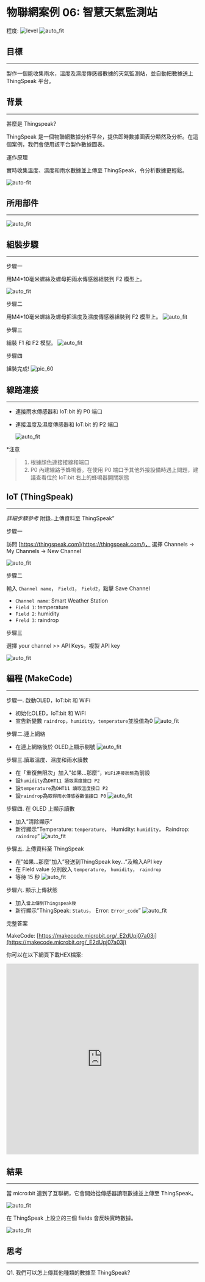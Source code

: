 # 物聯網案例 06: 智慧天氣監測站

程度: ![level](images/level2.png)
![auto_fit](images/Case6/case-06.png)<P>

## 目標
<HR>

製作一個能收集雨水，溫度及濕度傳感器數據的天氣監測站，並自動把數據送上ThingSpeak 平台。<BR><P>

## 背景
<HR>

<span id="subtitle">甚麼是 Thingspeak?</span><BR><P>
ThingSpeak 是一個物聯網數據分析平台，提供即時數據圖表分顯然及分析。在這個案例，我們會使用該平台製作數據圖表。<BR><P>

<span id="subtitle">運作原理</span><BR><P>
實時收集溫度、濕度和雨水數據並上傳至 ThingSpeak，令分析數據更輕鬆。<BR><P>
![auto-fit](images/Case6/Concept-diagram-Case6.png)<P>

## 所用部件
<HR>

![auto_fit](images/Case6/Case6_parts.png)<P>

## 組裝步驟
<HR>

<span id="subtitle"> 步驟一</span><BR><P>
用M4\*10毫米螺絲及螺母把雨水傳感器組裝到 F2 模型上。<BR><P>
![auto_fit](images/Case6/Case6_ass1.png)<P>
<span id="subtitle"> 步驟二</span><BR><P>
用M4\*10毫米螺絲及螺母把溫度及濕度傳感器組裝到 F2 模型上。
![auto_fit](images/Case6/Case6_ass2.png)<P>
<span id="subtitle">步驟三</span><BR><P>
組裝 F1 和 F2 模型。
![auto_fit](images/Case6/Case6_ass3.png)<P>
<span id="subtitle">步驟四</span><BR><P>
組裝完成!
![pic_60](images/Case6/Case6_ass4.png)<P>

## 線路連接
<HR>

* 連接雨水傳感器和 IoT:bit 的 P0 端口<BR><P>
* 連接溫度及濕度傳感器和 IoT:bit 的 P2 端口<BR><P>
![auto_fit](images/Case6/Case6_hardware.png)<P>

*注意

>1. 根據顏色連接接線和端口<BR>
>2. P0 內建線路予蜂鳴器。在使用 P0 端口予其他外接設備時遇上問題，建議查看位於 IoT:bit 右上的蜂鳴器開關狀態


## IoT (ThingSpeak)
<HR>

<span id="remarks">*詳細步驟參考* 附錄..上傳資料至 ThingSpeak”</span><BR><P>

<span id="subtitle">步驟一</span><BR><P>
訪問 [https://thingspeak.com](https://thingspeak.com/)， 選擇 Channels -> My Channels -> New Channel<BR><P>
![auto_fit](images/Case6/Case6_iot1.png)<P>
  
<span id="subtitle">步驟二</span><BR><P>
輸入 `Channel name`， `Field1`， `Field2`，點擊 Save Channel<BR><P>
* `Channel name`: Smart Weather Station
* `Field 1`: temperature
* `Field 2`: humidity
* `Freld 3`: raindrop


<span id="subtitle">步驟三</span><BR><P>
選擇 your channel >> API Keys，複製 API key<BR><P>
![auto_fit](images/Case6/Case6_iot2.png)<P>


## 編程 (MakeCode)
<HR>

<span id="subtitle">步驟一. 啟動OLED，IoT:bit 和 WiFi</span><BR><P>
* 初始化OLED，IoT:bit 和 WiFI
* 宣告新變數 `raindrop`，`humidity`，`temperature`並設值為0
![auto_fit](images/Case6/Case6_p1.png)<P>

<span id="subtitle">步驟二.連上網絡</span><BR><P>
* 在連上網絡後於 OLED上顯示剔號
![auto_fit](images/Case6/Case6_p2.png)<P>

<span id="subtitle">步驟三.讀取溫度、濕度和雨水讀數</span><BR><P>
* 在「重復無限次」加入”如果...那麼”，`WiFi連接狀態`為前設
* 設`humidity`為`DHT11 讀取濕度接口 P2`
* 設`temperature`為`DHT11 讀取溫度接口 P2`
* 設`raindrop`為`取得雨水傳感器數值接口 P0`
![auto_fit](images/Case6/Case6_p3.png)<P>

<span id="subtitle">步驟四. 在 OLED 上顯示讀數</span><BR><P>
* 加入”清除顯示”
* 新行顯示”Temperature: `temperature`， Humidity: `humidity`， Raindrop:
`raindrop`”
![auto_fit](images/Case6/Case6_p4.png)<P>

<span id="subtitle">步驟五. 上傳資料至 ThingSpeak</span><BR><P>
* 在”如果...那麼”加入”發送到ThingSpeak key...”及輸入API key
* 在 Field value 分別放入 `temperature`， `humidity`， `raindrop`
* 等待 15 秒
![auto_fit](images/Case6/Case6_p5.png)<P>

<span id="subtitle">步驟六. 顯示上傳狀態</span><BR><P>
* 加入`當上傳到Thingspeak後`
* 新行顯示”ThingSpeak: `Status`， Error: `Error_code`”
![auto_fit](images/Case6/Case6_p6.png)<P>



<span id="subtitle">完整答案<BR><P>
MakeCode: [https://makecode.microbit.org/_E2dUpj07a03j](https://makecode.microbit.org/_E2dUpj07a03j)<BR><P>
你可以在以下網頁下載HEX檔案:<BR>
<iframe src="https://makecode.microbit.org/#pub:_E2dUpj07a03j" width="100%" height="500" frameborder="0"></iframe>


## 結果
<HR>

當 micro:bit 連到了互聯網，它會開始從傳感器讀取數據並上傳至 ThingSpeak。<BR><P>
![auto_fit](images/Case6/Case6_result.gif)<P>
在 ThingSpeak 上設立的三個 fields 會反映實時數據。<BR><P>
![auto_fit](images/Case6/Case6_result2.png)<P>

## 思考
<HR>

Q1. 我們可以怎上傳其他種類的數據至 ThingSpeak?<BR><P>
